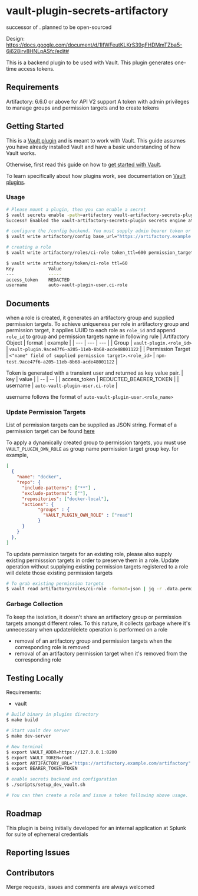 # vault-plugin-secrets-artifactory

successor of  . planned to be open-sourced

Design: https://docs.google.com/document/d/1lfWFeutKLKrS39qFHDMmTZba5-6j628irv8HNLpASfc/edit#

This is a backend plugin to be used with Vault. This plugin generates one-time access tokens.

## Requirements

Artifactory: 6.6.0 or above for API V2 support
A token with admin privileges to manage groups and permission targets and to create tokens

## Getting Started

This is a [Vault plugin](https://www.vaultproject.io/docs/internals/plugins.html)
and is meant to work with Vault. This guide assumes you have already installed Vault
and have a basic understanding of how Vault works.

Otherwise, first read this guide on how to [get started with Vault](https://www.vaultproject.io/intro/getting-started/install.html).

To learn specifically about how plugins work, see documentation on [Vault plugins](https://www.vaultproject.io/docs/internals/plugins.html).

### Usage

```sh
# Please mount a plugin, then you can enable a secret
$ vault secrets enable -path=artifactory vault-artifactory-secrets-plugin
Success! Enabled the vault-artifactory-secrets-plugin secrets engine at: artifactory/

# configure the /config backend. You must supply admin bearer token or username/password pair of an admin user.
$ vault write artifactory/config base_url="https://artifactory.example.com/artifactory" bearer_token=$BEARER_TOKEN ttl=600 max_ttl=600

# creating a role
$ vault write artifactory/roles/ci-role token_ttl=600 permission_targets=@scripts/sample_permission_targets.json

$ vault write artifactory/token/ci-role ttl=60
Key             Value
---             -----
access_token    REDACTED
username        auto-vault-plugin-user.ci-role
```

## Documents

when a role is created, it generates an artifactory group and supplied permission targets.
To achieve uniqueness per role in artifactory group and permission target, it applies UUID to each role as `role_id` and append `role_id` to group and permission targets name in following rule
| Artifactory Object | format | example |
| --- | --- | --- |
| Group | `vault-plugin.<role_id>` | `vault-plugin.9ace47f6-a205-11eb-8b68-acde48001122` |
| Permission Target | `<"name" field of supplied permission target>.<role_id>` | `npm-test.9ace47f6-a205-11eb-8b68-acde48001122` |

Token is generated with a transient user and returned as key value pair. 
| key | value |
| -- | -- |
| access_token | REDUCTED_BEAERER_TOKEN |
| username | `auto-vault-plugin-user.ci-role` |

username follows the format of `auto-vault-plugin-user.<role_name>`

### Update Permission Targets

List of permission targets can be supplied as JSON string. Format of a permission target can be found [here](https://www.jfrog.com/confluence/display/JFROG/Security+Configuration+JSON#SecurityConfigurationJSON-application/vnd.org.jfrog.artifactory.security.PermissionTargetV2+json)

To apply a dynamically created group to permission targets, you must use `VAULT_PLUGIN_OWN_ROLE` as group name permission target group key. for example,

```json
[
  {
    "name": "docker",
    "repo": {
      "include-patterns": ["**"] ,
      "exclude-patterns": [""],
      "repositories": ["docker-local"],
      "actions": {
            "groups" : {
              "VAULT_PLUGIN_OWN_ROLE" : ["read"]
            }
      }
    }
  },
]
```

To update permission targets for an existing role, please also supply existing permisssion targets in order to preserve them in a role. Update operation without supplying existing permission targets registered to a role will delete those existing permission targets

```sh
# To grab existing permission targets
$ vault read artifactory/roles/ci-role -format=json | jq -r .data.permission_targets > permission_targets.json
```

### Garbage Collection

To keep the isolation, it doesn't share an artifactory group or permission targets amongst different roles. To this nature, it collects garbage where it's unnecessary when update/delete operation is performed on a role

- removal of an artifactory group and permission targets when the corresponding role is removed
- removal of an artifactory permission target  when it's removed from the corresponding role

## Testing Locally

Requirements:

- vault

```sh
# Build binary in plugins directory
$ make build

# Start vault dev server
$ make dev-server

# New terminal
$ export VAULT_ADDR=https://127.0.0.1:8200
$ export VAULT_TOKEN=root
$ export ARTIFACTORY_URL="https://artifactory.example.com/artifactory"
$ export BEARER_TOKEN=TOKEN

# enable secrets backend and configuration
$ ./scripts/setup_dev_vault.sh

# You can then create a role and issue a token following above usage. 
```

## Roadmap

This plugin is being initially developed for an internal application at Splunk for suite of ephemeral credentials

## Reporting Issues

## Contributors

Merge requests, issues and comments are always welcomed

